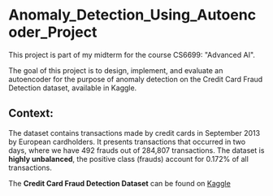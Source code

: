 # Anomaly_Detection_Using_Autoencoder_Project

This project is part of my midterm for the course CS6699: "Advanced AI".

The goal of this project is to design, implement, and evaluate an autoencoder for the purpose of anomaly detection on the Credit Card Fraud Detection dataset, available in Kaggle. 

## Context:
The dataset contains transactions made by credit cards in September 2013 by European cardholders. It presents transactions that occurred in two days, where we have 492 frauds out of 284,807 transactions. The dataset is **highly unbalanced**, the positive class (frauds) account for 0.172% of all transactions.

The **Credit Card Fraud Detection Dataset** can be found on [Kaggle](https://www.kaggle.com/datasets/mlg-ulb/creditcardfraud)
